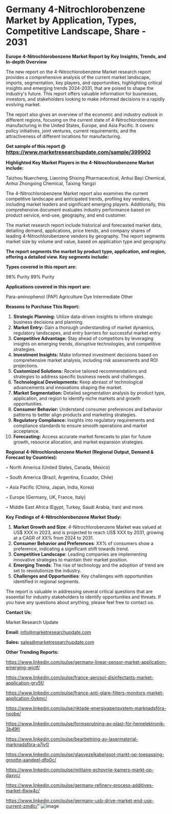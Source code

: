 # Germany 4-Nitrochlorobenzene Market by Application, Types, Competitive Landscape, Share - 2031

<strong>Europe 4-Nitrochlorobenzene Market Report by Key Insights, Trends, and In-depth Overview</strong>

The new report on the 4-Nitrochlorobenzene Market research report provides a comprehensive analysis of the current market landscape, imports, segmentation, key players, and opportunities, highlighting critical insights and emerging trends 2024-2031,</strong> that are poised to shape the industry's future. This report offers valuable information for businesses, investors, and stakeholders looking to make informed decisions in a rapidly evolving market.

The report also gives an overview of the economic and industry outlook in different regions, focusing on the current state of 4-Nitrochlorobenzene manufacturing in the United States, Europe, and Asia Pacific. It covers policy initiatives, joint ventures, current requirements, and the attractiveness of different locations for manufacturing.

<strong>Get sample of this report @ <a href=https://www.marketresearchupdate.com/sample/399902><font size=3 color=#0000ff>https://www.marketresearchupdate.com/sample/399902</font></a></strong>

<strong>Highlighted Key Market Players in the 4-Nitrochlorobenzene Market include:</strong>

Taizhou Nuercheng, Liaoning Shixing Pharmaceutical, Anhui Bayi Chemical, Anhui Zhongxing Chemical, Taixing Yangzi

The 4-Nitrochlorobenzene Market report also examines the current competitive landscape and anticipated trends, profiling key vendors, including market leaders and significant emerging players. Additionally, this comprehensive document evaluates industry performance based on product service, end-use, geography, and end customer.

The market research report include historical and forecasted market data, detailing demand, applications, price trends, and company shares of leading 4-Nitrochlorobenzene vendors by geography. The report segments market size by volume and value, based on application type and geography.

<strong>The report segments the market by product type, application, and region, offering a detailed view. Key segments include:</strong>

<strong>Types covered in this report are:</strong>

98% Purity
99% Purity

<strong>Applications covered in this report are:</strong>

Para-aminophenol (PAP)
Agriculture
Dye Intermediate
Other

<strong>Reasons to Purchase This Report:</strong>
<ol>
  <li><strong>Strategic Planning:</strong> Utilize data-driven insights to inform strategic business decisions and planning.</li>
  <li><strong>Market Entry:</strong> Gain a thorough understanding of market dynamics, regulatory landscapes, and entry barriers for successful market entry.</li>
  <li><strong>Competitive Advantage:</strong> Stay ahead of competitors by leveraging insights on emerging trends, disruptive technologies, and competitive strategies.</li>
  <li><strong>Investment Insights:</strong> Make informed investment decisions based on comprehensive market analysis, including risk assessments and ROI projections.</li>
  <li><strong>Customized Solutions:</strong> Receive tailored recommendations and strategies to address specific business needs and challenges.</li>
  <li><strong>Technological Developments:</strong> Keep abreast of technological advancements and innovations shaping the market.</li>
  <li><strong>Market Segmentation:</strong> Detailed segmentation analysis by product type, application, and region to identify niche markets and growth opportunities.</li>
  <li><strong>Consumer Behavior:</strong> Understand consumer preferences and behavior patterns to better align products and marketing strategies.</li>
  <li><strong>Regulatory Compliance:</strong> Insights into regulatory requirements and compliance standards to ensure smooth operations and market acceptance.</li>
  <li><strong>Forecasting:</strong> Access accurate market forecasts to plan for future growth, resource allocation, and market expansion strategies.</li>
</ol>

<strong>Regional 4-Nitrochlorobenzene Market (Regional Output, Demand &amp; Forecast by Countries):</strong>

‣ North America (United States, Canada, Mexico)

‣ South America (Brazil, Argentina, Ecuador, Chile)

‣ Asia Pacific (China, Japan, India, Korea)

‣ Europe (Germany, UK, France, Italy)

‣ Middle East Africa (Egypt, Turkey, Saudi Arabia, Iran) and more.

<strong>Key Findings of 4-Nitrochlorobenzene Market Study:</strong>
<ol>
  <li><strong>Market Growth and Size</strong>: 4-Nitrochlorobenzene Market was valued at US$ XXX in 2023, and is projected to reach US$ XXX by 2031, growing at a CAGR of XX% from 2024 to 2031.</li>
  <li><strong>Consumer Behavior and Preferences</strong>: XX% of consumers show a preference, indicating a significant shift towards trend.</li>
  <li><strong>Competitive Landscape</strong>: Leading companies are implementing innovative strategies to maintain their market position.</li>
  <li><strong>Emerging Trends</strong>: The rise of technology and the adoption of trend are set to revolutionize the industry.</li>
  <li><strong>Challenges and Opportunities</strong>: Key challenges with opportunities identified in regional segments.</li>
</ol>

The report is valuable in addressing several critical questions that are essential for industry stakeholders to identify opportunities and threats. If you have any questions about anything, please feel free to contact us.

<strong>Contact Us:</strong>

Market Research Update

<strong>Email:</strong> info@marketresearchupdate.com

<strong>Sales:</strong> sales@marketresearchupdate.com

<strong>Other Trending Reports:</strong>

<a href=https://www.linkedin.com/pulse/germany-linear-sensor-market-application-emerging-wjctf/>https://www.linkedin.com/pulse/germany-linear-sensor-market-application-emerging-wjctf/</a>

<a href=https://www.linkedin.com/pulse/france-aerosol-disinfectants-market-application-grv5f/>https://www.linkedin.com/pulse/france-aerosol-disinfectants-market-application-grv5f/</a>

<a href=https://www.linkedin.com/pulse/france-anti-glare-filters-monitors-market-application-0vkmc/>https://www.linkedin.com/pulse/france-anti-glare-filters-monitors-market-application-0vkmc/</a>

<a href=https://www.linkedin.com/pulse/riktade-energivapensystem-marknadsföra-noobe/>https://www.linkedin.com/pulse/riktade-energivapensystem-marknadsföra-noobe/</a>

<a href=https://www.linkedin.com/pulse/formsprutning-av-plast-för-hemelektronik-3b49f/>https://www.linkedin.com/pulse/formsprutning-av-plast-för-hemelektronik-3b49f/</a>

<a href=https://www.linkedin.com/pulse/bearbetning-av-lasermaterial-marknadsföra-a7jyf/>https://www.linkedin.com/pulse/bearbetning-av-lasermaterial-marknadsföra-a7jyf/</a>

<a href=https://www.linkedin.com/pulse/glasvezelkabelgoot-markt-op-toepassing-grootte-aandeel-dfp0c/>https://www.linkedin.com/pulse/glasvezelkabelgoot-markt-op-toepassing-grootte-aandeel-dfp0c/</a>

<a href=https://www.linkedin.com/pulse/militaire-echovrije-kamers-markt-op-daxvc/>https://www.linkedin.com/pulse/militaire-echovrije-kamers-markt-op-daxvc/</a>

<a href=https://www.linkedin.com/pulse/germany-refinery-process-additives-market-6ww4c/>https://www.linkedin.com/pulse/germany-refinery-process-additives-market-6ww4c/</a>

<a href=https://www.linkedin.com/pulse/germany-usb-drive-market-end-use-current-zmdlc/>https://www.linkedin.com/pulse/germany-usb-drive-market-end-use-current-zmdlc/</a>"
![image](https://github.com/user-attachments/assets/761467f2-9197-47b3-bd96-cebde7b43cf9)

